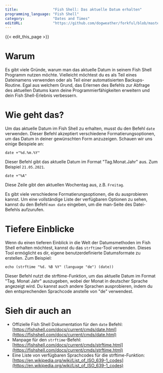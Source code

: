 ```yaml
---
title:                "Fish Shell: Das aktuelle Datum erhalten"
programming_language: "Fish Shell"
category:             "Dates and Times"
editURL:              "https://github.com/dogweather/forkful/blob/master/content/de/fish-shell/getting-the-current-date.md"
---
```


{{< edit_this_page >}}

# Warum

Es gibt viele Gründe, warum man das aktuelle Datum in seinem Fish Shell Programm nutzen möchte. Vielleicht möchtest du es als Teil eines Dateinamens verwenden oder als Teil einer automatisierten Backups-Routine. Egal aus welchem Grund, das Erlernen des Befehls zur Abfrage des aktuellen Datums kann deine Programmierfähigkeiten erweitern und dein Fish Shell-Erlebnis verbessern.

# Wie geht das?

Um das aktuelle Datum im Fish Shell zu erhalten, musst du den Befehl `date` verwenden. Dieser Befehl akzeptiert verschiedene Formatierungsoptionen, um das Datum in deiner gewünschten Form anzuzeigen. Schauen wir uns einige Beispiele an:

```Fish Shell
date +"%d.%m.%Y"
```
Dieser Befehl gibt das aktuelle Datum im Format "Tag.Monat.Jahr" aus. Zum Beispiel `21.05.2021`.

```Fish Shell
date +"%A"
```
Diese Zeile gibt den aktuellen Wochentag aus, z.B. `Freitag`.

Es gibt viele verschiedene Formatierungsoptionen, die du ausprobieren kannst. Um eine vollständige Liste der verfügbaren Optionen zu sehen, kannst du den Befehl `man date` eingeben, um die man-Seite des Datei-Befehls aufzurufen.

# Tiefere Einblicke

Wenn du einen tieferen Einblick in die Welt der Datumsmethoden im Fish Shell erhalten möchtest, kannst du das `strftime`-Tool verwenden. Dieses Tool ermöglicht es dir, eigene benutzerdefinierte Datumsformate zu erstellen. Zum Beispiel:

```Fish Shell
echo (strftime "%d. %B %Y" (language "de") (date))
```

Dieser Befehl nutzt die strftime-Funktion, um das aktuelle Datum im Format "Tag. Monat Jahr" auszugeben, wobei der Monat in deutscher Sprache angezeigt wird. Du kannst auch andere Sprachen ausprobieren, indem du den entsprechenden Sprachcode anstelle von "de" verwendest.

# Sieh dir auch an

- Offizielle Fish Shell Dokumentation für den `date` Befehl: [https://fishshell.com/docs/current/cmds/date.html](https://fishshell.com/docs/current/cmds/date.html)
- Manpage für den `strftime`-Befehl: [https://fishshell.com/docs/current/cmds/strftime.html](https://fishshell.com/docs/current/cmds/strftime.html)
- Eine Liste von verfügbaren Sprachcodes für die strftime-Funktion: [https://en.wikipedia.org/wiki/List_of_ISO_639-1_codes](https://en.wikipedia.org/wiki/List_of_ISO_639-1_codes)